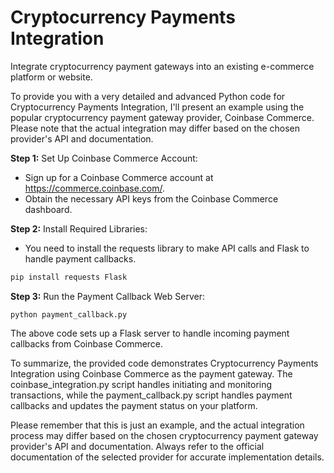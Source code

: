# Cryptocurrency Payments Integration

Integrate cryptocurrency payment gateways into an existing e-commerce platform or website.

To provide you with a very detailed and advanced Python code for Cryptocurrency Payments Integration, I'll present an example using the popular cryptocurrency payment gateway provider, Coinbase Commerce. Please note that the actual integration may differ based on the chosen provider's API and documentation.

__Step 1:__ Set Up Coinbase Commerce Account:

 - Sign up for a Coinbase Commerce account at https://commerce.coinbase.com/.
 - Obtain the necessary API keys from the Coinbase Commerce dashboard.
   
__Step 2:__ Install Required Libraries:

 - You need to install the requests library to make API calls and Flask to handle payment callbacks.
```bash
pip install requests Flask
```

__Step 3:__ Run the Payment Callback Web Server:
```
python payment_callback.py
```

The above code sets up a Flask server to handle incoming payment callbacks from Coinbase Commerce.

To summarize, the provided code demonstrates Cryptocurrency Payments Integration using Coinbase Commerce as the payment gateway. The coinbase_integration.py script handles initiating and monitoring transactions, while the payment_callback.py script handles payment callbacks and updates the payment status on your platform.

Please remember that this is just an example, and the actual integration process may differ based on the chosen cryptocurrency payment gateway provider's API and documentation. Always refer to the official documentation of the selected provider for accurate implementation details.
